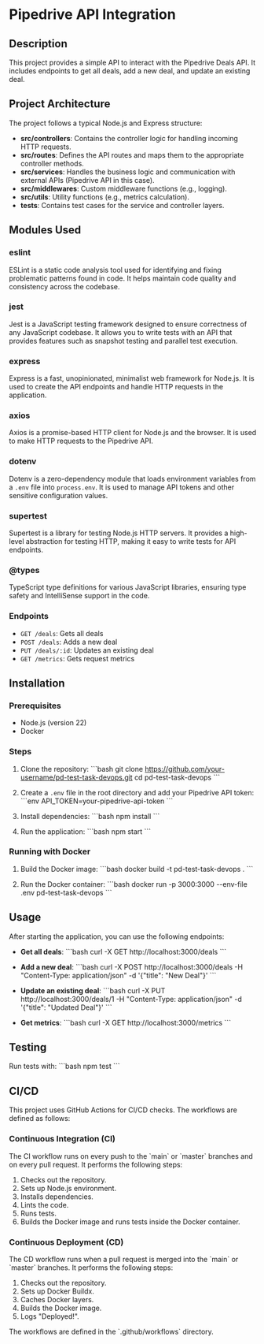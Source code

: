 
# Pipedrive API Integration

## Description
This project provides a simple API to interact with the Pipedrive Deals API. It includes endpoints to get all deals, add a new deal, and update an existing deal.

## Project Architecture
The project follows a typical Node.js and Express structure:

- **src/controllers**: Contains the controller logic for handling incoming HTTP requests.
- **src/routes**: Defines the API routes and maps them to the appropriate controller methods.
- **src/services**: Handles the business logic and communication with external APIs (Pipedrive API in this case).
- **src/middlewares**: Custom middleware functions (e.g., logging).
- **src/utils**: Utility functions (e.g., metrics calculation).
- **tests**: Contains test cases for the service and controller layers.

## Modules Used
### eslint
ESLint is a static code analysis tool used for identifying and fixing problematic patterns found in code. It helps maintain code quality and consistency across the codebase.

### jest
Jest is a JavaScript testing framework designed to ensure correctness of any JavaScript codebase. It allows you to write tests with an API that provides features such as snapshot testing and parallel test execution.

### express
Express is a fast, unopinionated, minimalist web framework for Node.js. It is used to create the API endpoints and handle HTTP requests in the application.

### axios
Axios is a promise-based HTTP client for Node.js and the browser. It is used to make HTTP requests to the Pipedrive API.

### dotenv
Dotenv is a zero-dependency module that loads environment variables from a `.env` file into `process.env`. It is used to manage API tokens and other sensitive configuration values.

### supertest
Supertest is a library for testing Node.js HTTP servers. It provides a high-level abstraction for testing HTTP, making it easy to write tests for API endpoints.

### @types
TypeScript type definitions for various JavaScript libraries, ensuring type safety and IntelliSense support in the code.


### Endpoints
- `GET /deals`: Gets all deals
- `POST /deals`: Adds a new deal
- `PUT /deals/:id`: Updates an existing deal
- `GET /metrics`: Gets request metrics

## Installation

### Prerequisites
- Node.js (version 22)
- Docker

### Steps
1. Clone the repository:
   \`\`\`bash
   git clone https://github.com/your-username/pd-test-task-devops.git
   cd pd-test-task-devops
   \`\`\`

2. Create a `.env` file in the root directory and add your Pipedrive API token:
   \`\`\`env
   API_TOKEN=your-pipedrive-api-token
   \`\`\`

3. Install dependencies:
   \`\`\`bash
   npm install
   \`\`\`

4. Run the application:
   \`\`\`bash
   npm start
   \`\`\`

### Running with Docker

1. Build the Docker image:
   \`\`\`bash
   docker build -t pd-test-task-devops .
   \`\`\`

2. Run the Docker container:
   \`\`\`bash
   docker run -p 3000:3000 --env-file .env pd-test-task-devops
   \`\`\`

## Usage
After starting the application, you can use the following endpoints:

- **Get all deals**: 
  \`\`\`bash
  curl -X GET http://localhost:3000/deals
  \`\`\`

- **Add a new deal**: 
  \`\`\`bash
  curl -X POST http://localhost:3000/deals -H "Content-Type: application/json" -d '{"title": "New Deal"}'
  \`\`\`

- **Update an existing deal**: 
  \`\`\`bash
  curl -X PUT http://localhost:3000/deals/1 -H "Content-Type: application/json" -d '{"title": "Updated Deal"}'
  \`\`\`

- **Get metrics**: 
  \`\`\`bash
  curl -X GET http://localhost:3000/metrics
  \`\`\`

## Testing
Run tests with:
\`\`\`bash
npm test
\`\`\`

## CI/CD
This project uses GitHub Actions for CI/CD checks. The workflows are defined as follows:

### Continuous Integration (CI)
The CI workflow runs on every push to the \`main\` or \`master\` branches and on every pull request. It performs the following steps:
1. Checks out the repository.
2. Sets up Node.js environment.
3. Installs dependencies.
4. Lints the code.
5. Runs tests.
6. Builds the Docker image and runs tests inside the Docker container.

### Continuous Deployment (CD)
The CD workflow runs when a pull request is merged into the \`main\` or \`master\` branches. It performs the following steps:
1. Checks out the repository.
2. Sets up Docker Buildx.
3. Caches Docker layers.
4. Builds the Docker image.
5. Logs "Deployed!".

The workflows are defined in the \`.github/workflows\` directory.
